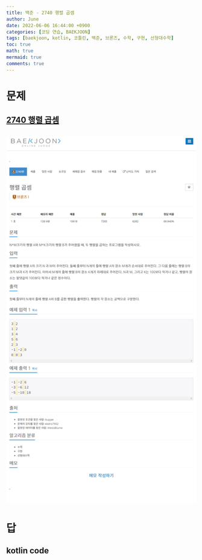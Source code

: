 ```yaml
---
title: 백준 - 2740 행렬 곱셈
author: June
date: 2022-06-06 16:44:00 +0900
categories: [코딩 연습, BAEKJOON]
tags: [baekjoon, kotlin, 코틀린, 백준, 브론즈, 수학, 구현, 선형대수학]
toc: true
math: true
mermaid: true
comments: true
---
```

# 문제
## [2740 행렬 곱셈](https://www.acmicpc.net/problem/2740)
## ![screencapture](/posts/coding-practice/baekjoon/screencapture-acmicpc-net-problem-2740.png)

# 답
## kotlin code
```kotlin
```